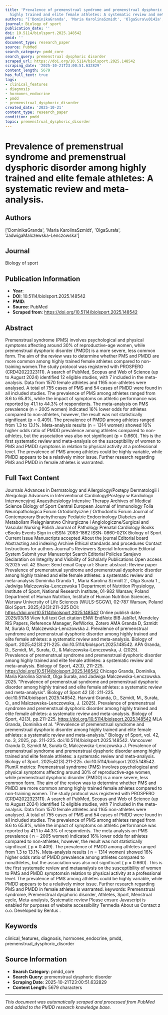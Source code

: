 ```yaml
---
title: 'Prevalence of premenstrual syndrome and premenstrual dysphoric disorder among
  highly trained and elite female athletes: A systematic review and meta-analysis.'
authors: "['DominikaGranda', 'Maria KarolinaSzmidt', 'OlgaSura\u0142a', 'JadwigaMalczewska-Lenczowska']"
journal: Biology of sport
publication_date: ''
doi: 10.5114/biolsport.2025.148542
pmid: ''
document_type: research_paper
source: PubMed
search_category: pmdd_core
search_query: premenstrual dysphoric disorder
scraped_url: https://doi.org/10.5114/biolsport.2025.148542
scraping_date: '2025-10-21T23:00:51.632829'
content_length: 5679
has_full_text: true
tags:
- clinical_features
- diagnosis
- hormones_endocrine
- pmdd
- premenstrual_dysphoric_disorder
created_date: '2025-10-21'
content_type: research_paper
condition: pmdd
topic: premenstrual_dysphoric_disorder
---
```


# Prevalence of premenstrual syndrome and premenstrual dysphoric disorder among highly trained and elite female athletes: A systematic review and meta-analysis.

## Authors
['DominikaGranda', 'Maria KarolinaSzmidt', 'OlgaSurała', 'JadwigaMalczewska-Lenczowska']

## Journal
Biology of sport

## Publication Information
- **Year**: 
- **DOI**: 10.5114/biolsport.2025.148542
- **PMID**: 
- **Source**: PubMed
- **Scraped from**: https://doi.org/10.5114/biolsport.2025.148542

## Abstract
Premenstrual syndrome (PMS) involves psychological and physical symptoms affecting around 30% of reproductive-age women, while premenstrual dysphoric disorder (PMDD) is a more severe, less common form. The aim of the review was to determine whether PMS and PMDD are more common among highly trained female athletes compared to non-training women.The study protocol was registered with PROSPERO (CRD42022323111). A search of PubMed, Scopus and Web of Science (up to August 2024) identified 12 eligible studies, with 7 included in the meta-analysis. Data from 1570 female athletes and 1165 non-athletes were analysed. A total of 755 cases of PMS and 54 cases of PMDD were found in all included studies. The prevalence of PMS among athletes ranged from 8.6 to 65.8%, while the impact of symptoms on athletic performance was reported by 41.1 to 44.3% of respondents. The meta-analysis on PMS prevalence (n = 2005 women) indicated 16% lower odds for athletes compared to non-athletes, however, the result was not statistically significant (p = 0.409). The prevalence of PMDD among athletes ranged from 1.3 to 13.1%. Meta-analysis results (n = 1314 women) showed 16% higher odds ratio of PMDD prevalence among athletes compared to non-athletes, but the association was also not significant (p = 0.660). This is the first systematic review and meta-analysis on the susceptibility of women to PMS and PMDD symptoms in relation to physical activity at a professional level. The prevalence of PMS among athletes could be highly variable, while PMDD appears to be a relatively minor issue. Further research regarding PMS and PMDD in female athletes is warranted.

## Full Text Content

Journals
Advances in Dermatology and Allergology/Postępy Dermatologii i Alergologii
Advances in Interventional Cardiology/Postępy w Kardiologii Interwencyjnej
Anaesthesiology Intensive Therapy
Archives of Medical Science
Biology of Sport
Central European Journal of Immunology
Folia Neuropathologica
Forum Ortodontyczne / Orthodontic Forum
Journal of Contemporary Brachytherapy
Pediatric Endocrinology Diabetes and Metabolism
Pielęgniarstwo Chirurgiczne i Angiologiczne/Surgical and Vascular Nursing
Polish Journal of Pathology
Prenatal Cardiology
Books
eBooks
Events
Sign in
eISSN: 2083-1862
ISSN: 0860-021X
Biology of Sport
Current Issue
Manuscripts accepted
About the journal
Editorial board
Abstracting and indexing
Archive
Ethical standards and procedures
Contact
Instructions for authors
Journal's Reviewers
Special Information
Editorial System
Submit your Manuscript
Search
Editorial Policies
Sarajevo Declaration on Integrity and Visibility of Scholarly Publications
Open access
3/2025
vol. 42
Share:
Send email
Copy url:
Share:
abstract:
Review paper
Prevalence of premenstrual syndrome and premenstrual dysphoric disorder among highly trained and elite female athletes: a systematic review and meta-analysis
Dominika  Granda
1
,
Maria Karolina  Szmidt
2
,
Olga  Surała
1
,
Jadwiga  Malczewska-Lenczowska
1
Department of Nutrition Physiology, Institute of Sport, National Research Institute, 01-982 Warsaw, Poland
Department of Human Nutrition, Institute of Human Nutrition Sciences, Warsaw University of Life Sciences
(WULS-SGGW), 02-787 Warsaw, Poland
Biol Sport. 2025;42(3):211–225
DOI:
https://doi.org/10.5114/biolsport.2025.148542
Online publish date: 2025/03/18
View
full text
Get citation
ENW
EndNote
BIB
JabRef, Mendeley
RIS
Papers, Reference Manager, RefWorks, Zotero
AMA
Granda D, Szmidt M, Surała O, Malczewska-Lenczowska J. Prevalence of premenstrual syndrome and premenstrual dysphoric disorder among highly trained and elite female athletes: a systematic review and meta-analysis. Biology of Sport. 2025;42(3):211-225. doi:10.5114/biolsport.2025.148542.
APA
Granda, D., Szmidt, M., Surała, O.,  & Malczewska-Lenczowska, J. (2025). Prevalence of premenstrual syndrome and premenstrual dysphoric disorder among highly trained and elite female athletes: a systematic review and meta-analysis. Biology of Sport, 42(3), 211-225. https://doi.org/10.5114/biolsport.2025.148542
Chicago
Granda, Dominika, Maria Karolina Szmidt, Olga Surała,  and Jadwiga Malczewska-Lenczowska. 2025. "Prevalence of premenstrual syndrome and premenstrual dysphoric disorder among highly trained and elite female athletes: a systematic review and meta-analysis". Biology of Sport 42 (3): 211-225. doi:10.5114/biolsport.2025.148542.
Harvard
Granda, D., Szmidt, M., Surała, O.,  and Malczewska-Lenczowska, J. (2025). Prevalence of premenstrual syndrome and premenstrual dysphoric disorder among highly trained and elite female athletes: a systematic review and meta-analysis. Biology of Sport, 42(3), pp.211-225. https://doi.org/10.5114/biolsport.2025.148542
MLA
Granda, Dominika et al. "Prevalence of premenstrual syndrome and premenstrual dysphoric disorder among highly trained and elite female athletes: a systematic review and meta-analysis." Biology of Sport, vol. 42, no. 3, 2025, pp. 211-225. doi:10.5114/biolsport.2025.148542.
Vancouver
Granda D, Szmidt M, Surała O, Malczewska-Lenczowska J. Prevalence of premenstrual syndrome and premenstrual dysphoric disorder among highly trained and elite female athletes: a systematic review and meta-analysis. Biology of Sport. 2025;42(3):211-225. doi:10.5114/biolsport.2025.148542.
PlumX metrics:
Premenstrual syndrome (PMS) involves psychological and physical symptoms affecting around 30% of reproductive-age women, while premenstrual dysphoric disorder (PMDD) is a more severe, less common form. The aim of the review was to determine whether PMS and PMDD are more common among highly trained female athletes compared to non-training women. The study protocol was registered with PROSPERO (CRD42022323111). A search of PubMed, Scopus and Web of Science (up to August 2024) identified 12 eligible studies, with 7 included in the meta-analysis. Data from 1570 female athletes and 1165 non-athletes were analysed. A total of 755 cases of PMS and 54 cases of PMDD were found in all included studies. The prevalence of PMS among athletes ranged from 8.6 to 65.8%, while the impact of symptoms on athletic performance was reported by 41.1 to 44.3% of respondents. The meta analysis on PMS prevalence (
n
= 2005 women) indicated 16% lower odds for athletes compared to non-athletes, however, the result was not statistically significant (
p
= 0.409). The prevalence of PMDD among athletes ranged from 1.3 to 13.1%. Meta-analysis results (
n
= 1314 women) showed 16% higher odds ratio of PMDD prevalence among athletes compared to nonathletes, but the association was also not significant (
p
= 0.660). This is the first systematic review and metaanalysis on the susceptibility of women to PMS and PMDD symptomsin relation to physical activity at a professional level. The prevalence of PMS among athletes could be highly variable, while PMDD appears to be a relatively minor issue. Further research regarding PMS and PMDD in female athletes is warranted.
keywords:
Premenstrual syndrome, Premenstrual dysphoric disorder, Athletes, Sport, Menstrual cycle, Meta-analysis, Systematic review
Please ensure Javascript is enabled for purposes of
website accessibility
Termedia
About us
Contact
 z o.o.
Developed by
Bentus
.

## Keywords
clinical_features, diagnosis, hormones_endocrine, pmdd, premenstrual_dysphoric_disorder

## Source Information
- **Search Category**: pmdd_core
- **Search Query**: premenstrual dysphoric disorder
- **Scraping Date**: 2025-10-21T23:00:51.632829
- **Content Length**: 5679 characters

---
*This document was automatically scraped and processed from PubMed and added to the PMDD research knowledge base.*
